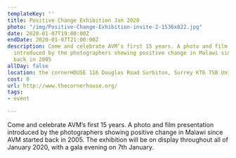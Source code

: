 ```yaml
---
templateKey: ''
title: Positive Change Exhibition Jan 2020
photo: "/img/Positive-Change-Exhibition-invite-2-1536x822.jpg"
date: 2020-01-07T19:00:00Z
endDate: 2020-01-07T21:00:00Z
description: Come and celebrate AVM’s first 15 years. A photo and film presentation
  introduced by the photographers showing positive change in Malawi since AVM started
  back in 2005
allDay: false
location: the cornerHOUSE 116 Douglas Road Surbiton, Surrey KT6 7SB United Kingdom
cost: 0
url: http://www.thecornerhouse.org/
tags:
- event

---
```

Come and celebrate AVM’s first 15 years. A photo and film presentation introduced by the photographers showing positive change in Malawi since AVM started back in 2005. The exhibition will be on display throughout all of January 2020, with a gala evening on 7th January.